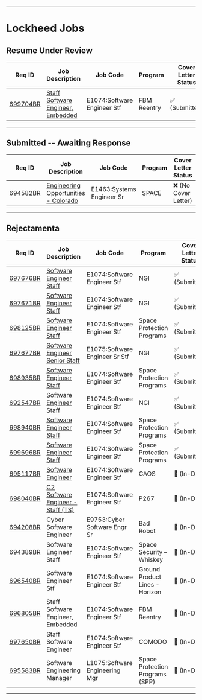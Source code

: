

-------

# Lockheed Jobs

## Resume Under Review


| Req ID                                                                                                                                   | Job Description                                                     | Job Code                       | Program                         | Cover Letter Status  | Application Status | Response Status   |
| ---------------------------------------------------------------------------------------------------------------------------------------- | ------------------------------------------------------------------- | ------------------------------ | ------------------------------- | -------------------- | ------------------ | ----------------- |
| [699704BR](https://sjobs.brassring.com/TGnewUI/Search/home/HomeWithPreLoad?partnerid=25037&siteid=5010&PageType=JobDetails&jobid=798056) | [Staff Software Engineer, Embedded](active/699704BR/699704BR.md)    | E1074:Software Engineer Stf    | FBM Reentry                     | ✅ (Submitted)       | ✅ (Submitted)     | 🤞 (Interview)    |
-------



## Submitted -- Awaiting Response


| Req ID                                                                                                                                   | Job Description                                                     | Job Code                       | Program                         | Cover Letter Status  | Application Status | Response Status |
| ---------------------------------------------------------------------------------------------------------------------------------------- | ------------------------------------------------------------------- | ------------------------------ | ------------------------------- | -------------------- | ------------------ | --------------- |
| [694582BR](https://sjobs.brassring.com/TGnewUI/Search/home/HomeWithPreLoad?partnerid=25037&siteid=5010&PageType=JobDetails&jobid=791834) | [Engineering Opportunities - Colorado](active/694582BR/694582BR.md) | E1463:Systems Engineer Sr      | SPACE                           | ❌ (No Cover Letter) | ✅ (Submitted)     | ⏳ (Waiting)    |

-------



## Rejectamenta


| Req ID                                                                                                                                   | Job Description                                                     | Job Code                       | Program                         | Cover Letter Status  | Application Status | Response Status |
| ---------------------------------------------------------------------------------------------------------------------------------------- | ------------------------------------------------------------------- | ------------------------------ | ------------------------------- | -------------------- | ------------------ | --------------- |
| [697676BR](https://sjobs.brassring.com/TGnewUI/Search/home/HomeWithPreLoad?partnerid=25037&siteid=5010&PageType=JobDetails&jobid=795875) | [Software Engineer Staff](active/697676BR/697676BR.md)              | E1074:Software Engineer Stf    | NGI                             | ✅ (Submitted)       | ✅ (Submitted)     | 🤞 (Interviewed)  |
| [697671BR](https://sjobs.brassring.com/TGnewUI/Search/home/HomeWithPreLoad?partnerid=25037&siteid=5010&PageType=JobDetails&jobid=795870) | [Software Engineer Staff](active/697671BR/697671BR.md)              | E1074:Software Engineer Stf    | NGI                             | ✅ (Submitted)       | ✅ (Submitted)     | 👀 (Under Review) |
| [698125BR](https://sjobs.brassring.com/TGnewUI/Search/home/HomeWithPreLoad?partnerid=25037&siteid=5010&PageType=JobDetails&jobid=796363) | [Software Engineer Staff](active/698125BR/698125BR.md)              | E1074:Software Engineer Stf    | Space Protection Programs       | ✅ (Submitted)       | ✅ (Submitted)     | ❌              |
| [697677BR](https://sjobs.brassring.com/TGnewUI/Search/home/HomeWithPreLoad?partnerid=25037&siteid=5010&PageType=JobDetails&jobid=795876) | [Software Engineer Senior Staff](active/697677BR/697677BR.md)       | E1075:Software Engineer Sr Stf | NGI                             | ✅ (Submitted)       | ✅ (Submitted)     | ❌              |
| [698935BR](https://sjobs.brassring.com/TGnewUI/Search/home/HomeWithPreLoad?partnerid=25037&siteid=5010&PageType=JobDetails&jobid=797235) | [Software Engineer Staff](active/698935BR/698935BR.md)              | E1074:Software Engineer Stf    | Space Protection Programs       | ✅ (Submitted)       | ✅ (Submitted)     | ❌              |
| [692547BR](https://sjobs.brassring.com/TGnewUI/Search/home/HomeWithPreLoad?partnerid=25037&siteid=5010&PageType=JobDetails&jobid=789743) | [Software Engineer Staff](active/692547BR/692547BR.md)              | E1074:Software Engineer Stf    | NGI                             | ✅ (Submitted)       | ✅ (Submitted)     | ❌              |
| [698940BR](https://sjobs.brassring.com/TGnewUI/Search/home/HomeWithPreLoad?partnerid=25037&siteid=5010&PageType=JobDetails&jobid=797242) | [Software Engineer Staff](active/698940BR/698940BR.md)              | E1074:Software Engineer Stf    | Space Protection Programs       | ✅ (Submitted)       | ✅ (Submitted)     | ❌              |
| [699696BR](https://sjobs.brassring.com/TGnewUI/Search/home/HomeWithPreLoad?partnerid=25037&siteid=5010&PageType=JobDetails&jobid=798047) | [Software Engineer Staff](active/699696BR/699696BR.md)              | E1074:Software Engineer Stf    | Space Protection Programs       | ✅ (Submitted)       | ✅ (Submitted)     | ❌              |
| [695117BR](https://sjobs.brassring.com/TGnewUI/Search/home/HomeWithPreLoad?partnerid=25037&siteid=5010&PageType=JobDetails&jobid=792400) | [Software Engineer](active/695117BR/695117BR.md)                    | E1074:Software Engineer Stf    | CAOS                            | 📝 (In-Draft)        | ⚠️ (Upstream)      | ❌ (OBE)        |
| [698040BR](https://sjobs.brassring.com/TGnewUI/Search/home/HomeWithPreLoad?partnerid=25037&siteid=5010&PageType=JobDetails&jobid=796256) | [C2 Software Engineer - Staff (TS)](active/698040BR/698040BR.md)    | E1074:Software Engineer Stf    | P267                            | 📝 (In-Draft)        | ⚠️ (Upstream)      | ❌ (OBE)        |
| [694208BR](https://sjobs.brassring.com)                                                                                                  | Cyber Software Engineer                                             | E9753:Cyber Software Engr Sr   | Bad Robot                       | 📝 (In-Draft)        | ⚠️ (Upstream)      | ❌ (OBE)        |
| [694389BR](https://sjobs.brassring.com)                                                                                                  | Software Engineer Staff                                             | E1074:Software Engineer Stf    | Space Security – Whiskey        | 📝 (In-Draft)        | ⚠️ (Upstream)      | ❌ (OBE)        |
| [696540BR](https://sjobs.brassring.com)                                                                                                  | Software Engineer Stf                                               | E1074:Software Engineer Stf    | Ground Product Lines - Horizon  | 📝 (In-Draft)        | ⚠️ (Upstream)      | ❌ (OBE)        |
| [696805BR](https://sjobs.brassring.com)                                                                                                  | Staff Software Engineer, Embedded                                   | E1074:Software Engineer Stf    | FBM Reentry                     | 📝 (In-Draft)        | ⚠️ (Upstream)      | ❌ (OBE)        |
| [697650BR](https://sjobs.brassring.com/TGnewUI/Search/home/HomeWithPreLoad?partnerid=25037&siteid=5010&PageType=JobDetails&jobid=795848) | Staff Software Engineer                                             | E1074:Software Engineer Stf    | COMODO                          | 📝 (In-Draft)        | ⚠️ (Upstream)      | ❌ (OBE)        |
| [695583BR](https://sjobs.brassring.com/TGnewUI/Search/home/HomeWithPreLoad?partnerid=25037&siteid=5010&PageType=JobDetails&jobid=792864) | Software Engineering Manager                                        | L1075:Software Engineering Mgr | Space Protection Programs (SPP) | 📝 (In-Draft)        | ⚠️ (Upstream)      | ❌ (OBE)        |

-------




